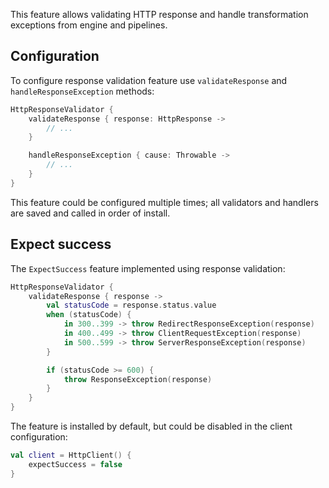 [//]: # (title: Response validation)

<include src="lib.xml" include-id="outdated_warning"/>

This feature allows validating HTTP response and handle transformation exceptions from engine and pipelines.



## Configuration

To configure response validation feature use `validateResponse` and `handleResponseException` methods:

```kotlin
HttpResponseValidator {
    validateResponse { response: HttpResponse ->
        // ...
    }

    handleResponseException { cause: Throwable ->
        // ...
    }
}
```

This feature could be configured multiple times; all validators and handlers are saved and called in order of install.

## Expect success

The `ExpectSuccess` feature implemented using response validation:

```kotlin
HttpResponseValidator {
    validateResponse { response ->
        val statusCode = response.status.value
        when (statusCode) {
            in 300..399 -> throw RedirectResponseException(response)
            in 400..499 -> throw ClientRequestException(response)
            in 500..599 -> throw ServerResponseException(response)
        }

        if (statusCode >= 600) {
            throw ResponseException(response)
        }
    }
}
```

The feature is installed by default, but could be disabled in the client configuration:

```kotlin
val client = HttpClient() {
    expectSuccess = false
}
```